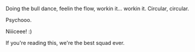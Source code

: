 Doing the bull dance, feelin the flow, workin it... workin it. Circular, circular.

Psychooo.

Niiiceee! :)

If you're reading this, we're the best squad ever.
